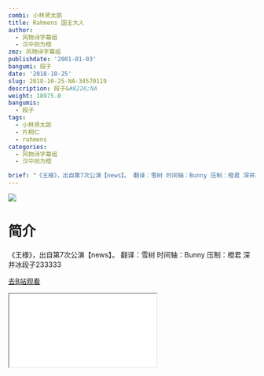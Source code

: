 ```yaml
---
combi: 小林贤太郎
title: Rahmens 国王大人
author:
  - 风物诗字幕组
  - 汉中则为橙
zmz: 风物诗字幕组
publishdate: '2001-01-03'
bangumi: 段子
date: '2018-10-25'
slug: 2018-10-25-NA-34570119
description: 段子&#8226;NA
weight: 18975.0
bangumis:
  - 段子
tags:
  - 小林贤太郎
  - 片桐仁
  - rahmens
categories:
  - 风物诗字幕组
  - 汉中则为橙

brief: "《王様》，出自第7次公演【news】。 翻译：雪树 时间轴：Bunny 压制：橙君 深井冰段子233333"
---
```

![](https://i.imgur.com/9W5ZgRj.jpg)
# 简介  
《王様》，出自第7次公演【news】。
翻译：雪树 时间轴：Bunny 压制：橙君
深井冰段子233333  

[去B站观看](https://www.bilibili.com/video/av34570119/)
<div class ="resp-container"><iframe class="testiframe" src="//player.bilibili.com/player.html?aid=34570119"", scrolling="no", allowfullscreen="true" > </iframe></div> 
